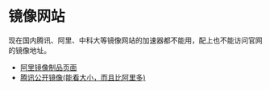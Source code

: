 # 镜像网站

现在国内腾讯、阿里、中科大等镜像网站的加速器都不能用，配上也不能访问官网的镜像地址。

- [阿里镜像制品页面](https://cr.console.aliyun.com/cn-hangzhou/instances/artifact)
- [腾讯公开镜像(能看大小，而且比阿里多)](https://console.cloud.tencent.com/tcr/publicimage/?rid=1)
